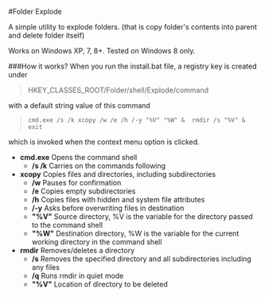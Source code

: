 #Folder Explode

A simple utility to explode folders. (that is copy folder's contents into parent and delete folder itself)

Works on Windows XP, 7, 8+.
Tested on Windows 8 only.

###How it works?
When you run the install.bat file, a registry key is created under 
>HKEY\_CLASSES\_ROOT/Folder/shell/Explode/command

with a default string value of this command
>``` cmd.exe /s /k xcopy /w /e /h /-y "%V" "%W" &  rmdir /s "%V" & exit ```

which is invoked when the context menu option is clicked.

+ **cmd.exe** Opens the command shell  
	- **/s /k** Carries on the commands following  
+ **xcopy** Copies files and directories, including subdirectories  
	- **/w** Pauses for confirmation  
	- **/e** Copies empty subdirectories  
	- **/h** Copies files with hidden and system file attributes  
	- **/-y** Asks before overwriting files in destination  
	- **"%V"** Source directory, %V is the variable for the directory passed to the   command shell	  
	- **"%W"** Destination directory, %W is the variable for the current working directory in the command shell  
+ **rmdir** Removes/deletes a directory  
	- **/s** Removes the specified directory and all subdirectories including any files  
	- **/q** Runs rmdir in quiet mode  
	- **"%V"** 	Location of directory to be deleted
